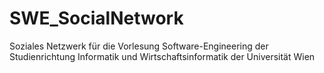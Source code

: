 # SWE_SocialNetwork
Soziales Netzwerk für die Vorlesung Software-Engineering der Studienrichtung Informatik und Wirtschaftsinformatik der Universität Wien
